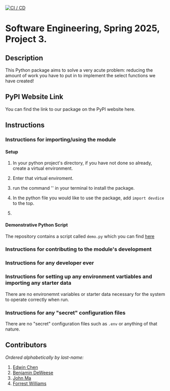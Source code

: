 [![CI / CD](https://github.com/software-students-spring2025/3-python-package-four-locals/actions/workflows/build.yaml/badge.svg)](https://github.com/software-students-spring2025/3-python-package-four-locals/actions/workflows/build.yaml)

# Software Engineering, Spring 2025, Project 3.

## Description

This Python package aims to solve a very acute problem: reducing the amount of work you have to put in to implement the select functions we have created!

## PyPI Website Link

You can find the link to our package on the PyPI website here.

## Instructions

### Instructions for importing/using the module

#### Setup

1. In your python project's directory, if you have not done so already, create a virtual environment.

2. Enter that virtual enviroment.

3. run the command '' in your terminal to install the package.

4. In the python file you would like to use the package, add `import devdice` to the top.

5. 

#### Demonstrative Python Script

The repository contains a script called `demo.py` which you can find [here](./demo.py)

### Instructions for contributing to the module's development

### Instructions for any developer ever

### Instructions for setting up any environment vartiables and importing any starter data

There are no environemnt variables or starter data necessary for the system to operate correctly when run.

### Instructions for any "secret" configuration files

There are no "secret" configuration files such as `.env` or anything of that nature.

## Contributors

*Ordered alphabetically by last-name:*

1. [Edwin Chen](https://github.com/Eracks1012)
2. [Benjamin DeWeese](https://github.com/bdeweesevans)
3. [John Ma](https://github.com/j4ma)
4. [Forrest Williams](https://github.com/Zeklin)